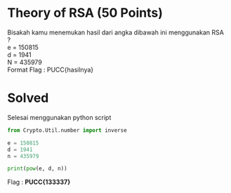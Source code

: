 # Theory of RSA (50 Points)
Bisakah kamu menemukan hasil dari angka dibawah ini menggunakan RSA ?<br>
e = 150815<br>
d = 1941<br>
N = 435979<br>
Format Flag : PUCC{hasilnya}
# Solved
Selesai menggunakan python script
```python
from Crypto.Util.number import inverse

e = 150815
d = 1941
n = 435979

print(pow(e, d, n))
```
Flag : <b>PUCC{133337}</b>

